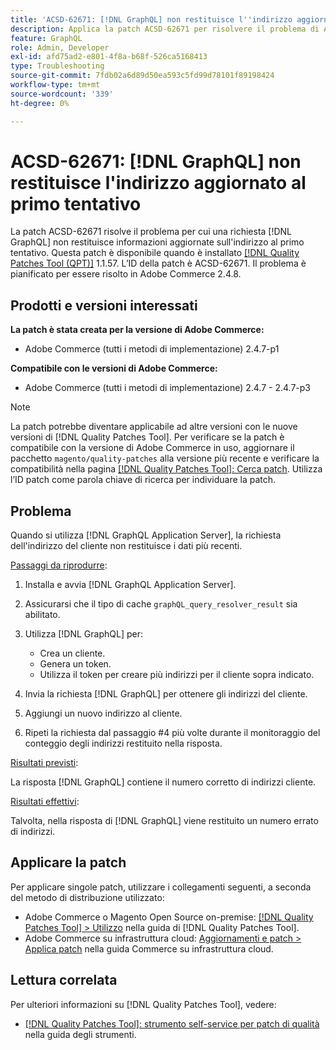```yaml
---
title: 'ACSD-62671: [!DNL GraphQL] non restituisce l''indirizzo aggiornato al primo tentativo'
description: Applica la patch ACSD-62671 per risolvere il problema di Adobe Commerce per cui una richiesta di  [!DNL GraphQL]  non restituisce informazioni aggiornate sull'indirizzo al primo tentativo.
feature: GraphQL
role: Admin, Developer
exl-id: afd75ad2-e801-4f8a-b68f-526ca5168413
type: Troubleshooting
source-git-commit: 7fdb02a6d89d50ea593c5fd99d78101f89198424
workflow-type: tm+mt
source-wordcount: '339'
ht-degree: 0%

---
```


# ACSD-62671: [!DNL GraphQL] non restituisce l&#39;indirizzo aggiornato al primo tentativo

La patch ACSD-62671 risolve il problema per cui una richiesta [!DNL GraphQL] non restituisce informazioni aggiornate sull&#39;indirizzo al primo tentativo. Questa patch è disponibile quando è installato [[!DNL Quality Patches Tool (QPT)]](https://experienceleague.adobe.com/docs/commerce-operations/tools/quality-patches-tool/usage.html) 1.1.57. L’ID della patch è ACSD-62671. Il problema è pianificato per essere risolto in Adobe Commerce 2.4.8.

## Prodotti e versioni interessati

**La patch è stata creata per la versione di Adobe Commerce:**

* Adobe Commerce (tutti i metodi di implementazione) 2.4.7-p1

**Compatibile con le versioni di Adobe Commerce:**

* Adobe Commerce (tutti i metodi di implementazione) 2.4.7 - 2.4.7-p3

>[!NOTE]
>
>La patch potrebbe diventare applicabile ad altre versioni con le nuove versioni di [!DNL Quality Patches Tool]. Per verificare se la patch è compatibile con la versione di Adobe Commerce in uso, aggiornare il pacchetto `magento/quality-patches` alla versione più recente e verificare la compatibilità nella pagina [[!DNL Quality Patches Tool]: Cerca patch](https://experienceleague.adobe.com/tools/commerce-quality-patches/index.html). Utilizza l’ID patch come parola chiave di ricerca per individuare la patch.

## Problema

Quando si utilizza [!DNL GraphQL Application Server], la richiesta dell&#39;indirizzo del cliente non restituisce i dati più recenti.

<u>Passaggi da riprodurre</u>:

1. Installa e avvia [!DNL GraphQL Application Server].
1. Assicurarsi che il tipo di cache `graphQL_query_resolver_result` sia abilitato.
1. Utilizza [!DNL GraphQL] per:

   * Crea un cliente.
   * Genera un token.
   * Utilizza il token per creare più indirizzi per il cliente sopra indicato.

1. Invia la richiesta [!DNL GraphQL] per ottenere gli indirizzi del cliente.
1. Aggiungi un nuovo indirizzo al cliente.
1. Ripeti la richiesta dal passaggio #4 più volte durante il monitoraggio del conteggio degli indirizzi restituito nella risposta.

<u>Risultati previsti</u>:

La risposta [!DNL GraphQL] contiene il numero corretto di indirizzi cliente.

<u>Risultati effettivi</u>:

Talvolta, nella risposta di [!DNL GraphQL] viene restituito un numero errato di indirizzi.

## Applicare la patch

Per applicare singole patch, utilizzare i collegamenti seguenti, a seconda del metodo di distribuzione utilizzato:

* Adobe Commerce o Magento Open Source on-premise: [[!DNL Quality Patches Tool] > Utilizzo](/help/tools/quality-patches-tool/usage.md) nella guida di [!DNL Quality Patches Tool].
* Adobe Commerce su infrastruttura cloud: [Aggiornamenti e patch > Applica patch](https://experienceleague.adobe.com/docs/commerce-cloud-service/user-guide/develop/upgrade/apply-patches.html) nella guida Commerce su infrastruttura cloud.

## Lettura correlata

Per ulteriori informazioni su [!DNL Quality Patches Tool], vedere:

* [[!DNL Quality Patches Tool]: strumento self-service per patch di qualità](/help/tools/quality-patches-tool/quality-patches-tool-to-self-serve-quality-patches.md) nella guida degli strumenti.
